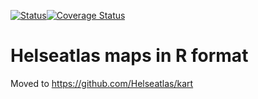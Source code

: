 [![Status](https://travis-ci.org/Helseatlas/maps.svg?branch=master)](https://travis-ci.org/Helseatlas/maps/builds)[![Coverage Status](https://img.shields.io/codecov/c/github/Helseatlas/maps/master.svg)](https://codecov.io/github/Helseatlas/maps?branch=master)

# Helseatlas maps in R format

Moved to https://github.com/Helseatlas/kart
